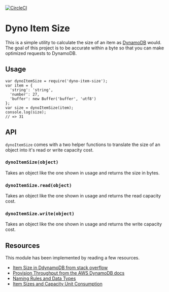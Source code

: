 [![CircleCI](https://circleci.com/gh/jmhummel/dyno-item-size/tree/master.svg?style=svg&circle-token=c3dcad6dd3bbd2347fcc8eaaacbdd4dcb1e030c9)](https://circleci.com/gh/jmhummel/dyno-item-size/tree/master)

# Dyno Item Size

This is a simple utility to calculate the size of an item as [DynamoDB](https://aws.amazon.com/documentation/dynamodb/) would. The goal of this project is to be accurate within a byte so that you can make optimized requests to DynamoDB.

## Usage

```
var dynoItemSize = require('dyno-item-size');
var item = {
  'string': 'string',
  'number': 27,
  'buffer': new Buffer('buffer', 'utf8')
};
var size = dynoItemSize(item);
console.log(size);
// => 31
```

## API

`dynoItemSize` comes with a two helper functions to translate the size of an object into it's read or write capacity cost.

### `dynoItemSize(object)`

Takes an object like the one shown in usage and returns the size in bytes.

### `dynoItemSize.read(object)`

Takes an object like the one shown in usage and returns the read capacity cost.

### `dynoItemSize.write(object)`

Takes an object like the one shown in usage and returns the write capacity cost.

## Resources

This module has been implemented by reading a few resources.

- [Item Size in DdynamoDB from stack overflow](http://stackoverflow.com/questions/8988389/itemsize-in-dynamodb)
- [Provision Throughput from the AWS DynamoDB docs](http://docs.aws.amazon.com/amazondynamodb/latest/developerguide/HowItWorks.ProvisionedThroughput.html)
- [Naming Rules and Data Types](https://docs.aws.amazon.com/amazondynamodb/latest/developerguide/HowItWorks.NamingRulesDataTypes.html#HowItWorks.DataTypes)
- [Item Sizes and Capacity Unit Consumption](https://docs.aws.amazon.com/amazondynamodb/latest/developerguide/CapacityUnitCalculations.html#ItemSizeCalculations.Reads)